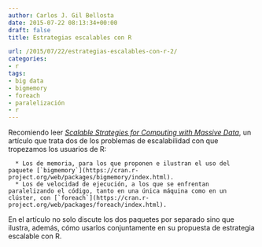 ```yaml
---
author: Carlos J. Gil Bellosta
date: 2015-07-22 08:13:34+00:00
draft: false
title: Estrategias escalables con R

url: /2015/07/22/estrategias-escalables-con-r-2/
categories:
- r
tags:
- big data
- bigmemory
- foreach
- paralelización
- r
---
```


Recomiendo leer [_Scalable Strategies for Computing with Massive Data_](http://www.jstatsoft.org/v55/i14/), un artículo que trata dos de los problemas de escalabilidad con que tropezamos los usuarios de R:



	  * Los de memoria, para los que proponen e ilustran el uso del paquete [`bigmemory`](https://cran.r-project.org/web/packages/bigmemory/index.html).
	  * Los de velocidad de ejecución, a los que se enfrentan paralelizando el código, tanto en una única máquina como en un clúster, con [`foreach`](https://cran.r-project.org/web/packages/foreach/index.html).


En el artículo no solo discute los dos paquetes por separado sino que ilustra, además, cómo usarlos conjuntamente en su propuesta de estrategia escalable con R.


